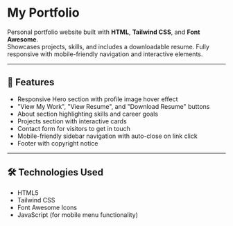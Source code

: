 # My Portfolio

Personal portfolio website built with **HTML**, **Tailwind CSS**, and **Font Awesome**.  
Showcases projects, skills, and includes a downloadable resume. Fully responsive with mobile-friendly navigation and interactive elements.

---

## 🌟 Features

- Responsive Hero section with profile image hover effect  
- "View My Work", "View Resume", and "Download Resume" buttons  
- About section highlighting skills and career goals  
- Projects section with interactive cards  
- Contact form for visitors to get in touch  
- Mobile-friendly sidebar navigation with auto-close on link click  
- Footer with copyright notice  

---

## 🛠 Technologies Used

- HTML5  
- Tailwind CSS  
- Font Awesome Icons  
- JavaScript (for mobile menu functionality)  





